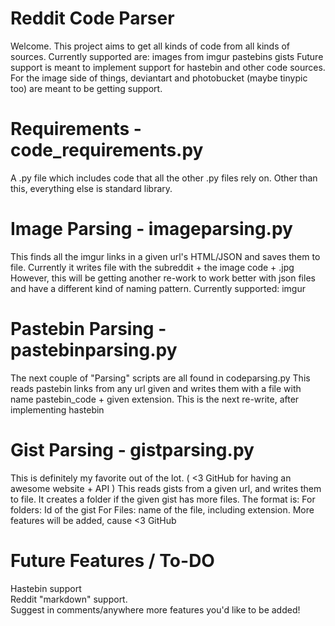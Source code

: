 Reddit Code Parser
======================

Welcome. This project aims to get all kinds of code from all kinds of sources.
Currently supported are:
  images from imgur
  pastebins
  gists
Future support is meant to implement support for hastebin and other code sources.
For the image side of things, deviantart and photobucket (maybe tinypic too) are meant to be getting support.

Requirements - code_requirements.py
======================
A .py file which includes code that all the other .py files rely on.
Other than this, everything else is standard library.

Image Parsing - imageparsing.py
======================


This finds all the imgur links in a given url's HTML/JSON and saves them to file.
Currently it writes file with the subreddit + the image code + .jpg
However, this will be getting another re-work to work better with json files and have a different kind of naming pattern.
Currently supported:
  imgur
  
Pastebin Parsing - pastebinparsing.py
======================


The next couple of "Parsing" scripts are all found in codeparsing.py
This reads pastebin links from any url given and writes them with a file with name pastebin_code + given extension.
This is the next re-write, after implementing hastebin

Gist Parsing - gistparsing.py
======================


This is definitely my favorite out of the lot. ( <3 GitHub for having an awesome website + API )
This reads gists from a given url, and writes them to file.
It creates a folder if the given gist has more files.
The format is:
For folders:
  Id of the gist
For Files:
  name of the file, including extension.
More features will be added, cause <3 GitHub

Future Features / To-DO
======================


Hastebin support  
Reddit "markdown" support.  
Suggest in comments/anywhere more features you'd like to be added!  
